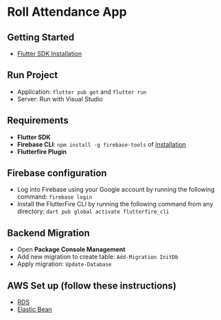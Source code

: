 # Roll Attendance App

## Getting Started
- [Flutter SDK Installation](https://docs.flutter.dev/)
## Run Project
- Application: `flutter pub get` and `flutter run`
- Server: Run with Visual Studio

## Requirements
- **Flutter SDK**
- **Firebase CLI**: `npm install -g firebase-tools` of [Installation](https://firebase.google.com/docs/cli#setup_update_cli)
- **Flutterfire Plugin**

## Firebase configuration
- Log into Firebase using your Google account by running the following command: `firebase login`
- Install the FlutterFire CLI by running the following command from any directory: `dart pub global activate flutterfire_cli`

## Backend Migration
- Open **Package Console Management**
- Add new migration to create table: `Add-Migration InitDb`
- Apply migration: `Update-Database`

## AWS Set up (follow these instructions)
- [RDS](https://dev.to/aws-builders/deploy-sql-server-on-amazon-rds-a-step-by-step-guide-457e)
- [Elastic Bean](https://aws.amazon.com/blogs/dotnet/deploy-to-elastic-beanstalk-environment-with-github-actions/)
